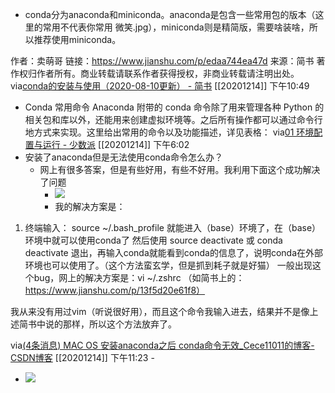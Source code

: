 - conda分为anaconda和miniconda。anaconda是包含一些常用包的版本（这里的常用不代表你常用 微笑.jpg），miniconda则是精简版，需要啥装啥，所以推荐使用miniconda。

作者：卖萌哥
链接：https://www.jianshu.com/p/edaa744ea47d
来源：简书
著作权归作者所有。商业转载请联系作者获得授权，非商业转载请注明出处。
via[conda的安装与使用（2020-08-10更新） - 简书](https://www.jianshu.com/p/edaa744ea47d)
[[20201214]] 下午10:49
- Conda 常用命令
Anaconda 附带的 conda 命令除了用来管理各种 Python 的相关包和库以外，还能用来创建虚拟环境等。之后所有操作都可以通过命令行地方式来实现。这里给出常用的命令以及功能描述，详见表格：
via[01 环境配置与运行 - 少数派](https://sspai.com/post/61799)
[[20201214]] 下午6:02
- 安装了anaconda但是无法使用conda命令怎么办？
    - 网上有很多答案，但是有些好用，有些不好用。我利用下面这个成功解决了问题
        - ![](https://firebasestorage.googleapis.com/v0/b/firescript-577a2.appspot.com/o/imgs%2Fapp%2Fxinyiheng%2FhKWxHNA9ZR.png?alt=media&token=4abb9362-135a-4e8b-adbc-cae3f3234af7)
        - 我的解决方案是：

1. 终端输入：
source ~/.bash_profile 
就能进入（base）环境了，在（base）环境中就可以使用conda了
        然后使用 source deactivate 或 conda deactivate 退出，再输入conda就能看到conda的信息了，说明conda在外部环境也可以使用了。（这个方法蛮玄学，但是抓到耗子就是好猫）
        一般出现这个bug，网上的解决方案是：vi ~/.zshrc （如简书上的：https://www.jianshu.com/p/13f5d20e61f8）

我从来没有用过vim（听说很好用），而且这个命令我输入进去，结果并不是像上述简书中说的那样，所以这个方法放弃了。

via[(4条消息) MAC OS 安装anaconda之后 conda命令无效_Cece11011的博客-CSDN博客](https://blog.csdn.net/Cece11011/article/details/103820337)
[[20201214]] 下午11:23
        - 
- ![](https://firebasestorage.googleapis.com/v0/b/firescript-577a2.appspot.com/o/imgs%2Fapp%2Fxinyiheng%2F5QTOf00Nvx.png?alt=media&token=dfe7ce60-3b25-4092-9029-6c6c5430766a)
